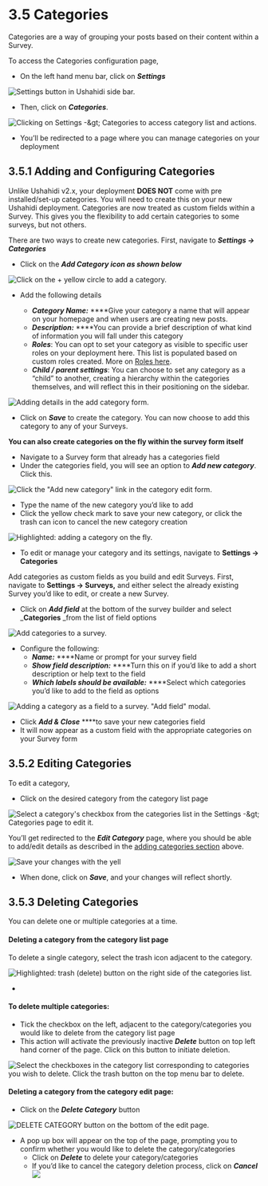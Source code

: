 # 3.5 Categories

Categories are a way of grouping your posts based on their content within a Survey.

To access the Categories configuration page,

* On the left hand menu bar, click on _**Settings**_

![Settings button in Ushahidi side bar.](../.gitbook/assets/click_on_settings.png)

* Then, click on _**Categories**_.

![Clicking on Settings -&amp;gt; Categories to access category list and actions.](../.gitbook/assets/updated_categories.png)

* You’ll be redirected to a page where you can manage categories on your deployment

## 3.5.1 Adding and Configuring Categories <a id="3-5-1-adding-and-configuring-categories"></a>

Unlike Ushahidi v2.x, your deployment **DOES NOT** come with pre installed/set-up categories. You will need to create this on your new Ushahidi deployment. Categories are now treated as custom fields within a Survey. This gives you the flexibility to add certain categories to some surveys, but not others.

There are two ways to create new categories. First, navigate to _**Settings → Categories**_

* Click on the _**Add Category icon as shown below**_

![Click on the + yellow circle to add a category.](../.gitbook/assets/add_category.png)

* Add the following details

  * _**Category Name:**_ ****Give your category a name that will appear on your homepage and when users are creating new posts.
  * _**Description:**_ ****You can provide a brief description of what kind of information you will fall under this category
  * _**Roles**_: You can opt to set your category as visible to specific user roles on your deployment here. This list is populated based on custom roles created. More on [Roles here](../4.-managing-people-on-your-deployment/4.1-roles.md). 
  * _**Child / parent settings**_: You can choose to set any category as a “child” to another, creating a hierarchy within the categories themselves, and will reflect this in their positioning on the sidebar.

![Adding details in the add category form.](../.gitbook/assets/add_category_1.png)

* Click on _**Save**_ to create the category. You can now choose to add this category to any of your Surveys.

**You can also create categories on the fly within the survey form itself**

* Navigate to a Survey form that already has a categories field
* Under the categories field, you will see an option to _**Add new category**_. Click this.

![Click the &quot;Add new category&quot; link in the category edit form.](../.gitbook/assets/category_on_the_fly.png)

* Type the name of the new category you’d like to add
* Click the yellow check mark to save your new category, or click the trash can icon to cancel the new category creation

![Highlighted: adding a category on the fly.](../.gitbook/assets/category_on_the_fly_1.png)

* To edit or manage your category and its settings, navigate to **Settings → Categories**

Add categories as custom fields as you build and edit Surveys. First, navigate to **Settings → Surveys,** and either select the already existing Survey you’d like to edit, or create a new Survey.

* Click on _**Add field**_ at the bottom of the survey builder and select \_**Categories** \_from the list of field options 

![Add categories to a survey.](../.gitbook/assets/pop_up_2_cat.png)

* Configure the following:
  * _**Name:**_ ****Name or prompt for your survey field
  * _**Show field description:**_ ****Turn this on if you’d like to add a short description or help text to the field
  * _**Which labels should be available:**_ ****Select which categories you’d like to add to the field as options

![Adding a category as a field to a survey. &quot;Add field&quot; modal.](../.gitbook/assets/screen_shot_2017-05-31_at_121456.png)

* Click _**Add & Close**_ ****to save your new categories field
* It will now appear as a custom field with the appropriate categories on your Survey form

## 3.5.2 Editing Categories <a id="3-5-2-editing-categories"></a>

To edit a category,

* Click on the desired category from the category list page

![Select a category&apos;s checkbox from the categories list in the Settings -&amp;gt; Categories page to edit it.](../.gitbook/assets/edit_category_select.png)

You’ll get redirected to the _**Edit Category**_ page, where you should be able to add/edit details as described in the [adding categories section](3.5-categories.md#3-5-1-adding-and-configuring-categories) above.

![Save your changes with the yell ](../.gitbook/assets/edit_categoru.png)

* When done, click on _**Save**_, and your changes will reflect shortly.

## 3.5.3 Deleting Categories <a id="3-5-3-deleting-categories"></a>

You can delete one or multiple categories at a time.

#### Deleting a category from the category list page

To delete a single category, select the trash icon adjacent to the category.

![Highlighted: trash \(delete\) button on the right side of the categories list. ](../.gitbook/assets/delete_individual_category.png)

* 
#### **To delete multiple categories:**

* Tick the checkbox on the left, adjacent to the category/categories you would like to delete from the category list page
* This action will activate the previously inactive _**Delete**_ button on top left hand corner of the page. Click on this button to initiate deletion.

![Select the checkboxes in the category list corresponding to categories you wish to delete. Click the trash button on the top menu bar to delete.](../.gitbook/assets/delete_multiple_categories.png)

#### Deleting a category from the category edit page:

* Click on the _**Delete Category**_ button

![DELETE CATEGORY button on the bottom of the edit page.](../.gitbook/assets/delete_category_edit.png)

* A pop up box will appear on the top of the page, prompting you to confirm whether you would like to delete the category/categories
  * Click on _**Delete**_ to delete your category/categories
  * If you’d like to cancel the category deletion process, click on _**Cancel**_![](../.gitbook/assets/confirm_delete_category.png)

